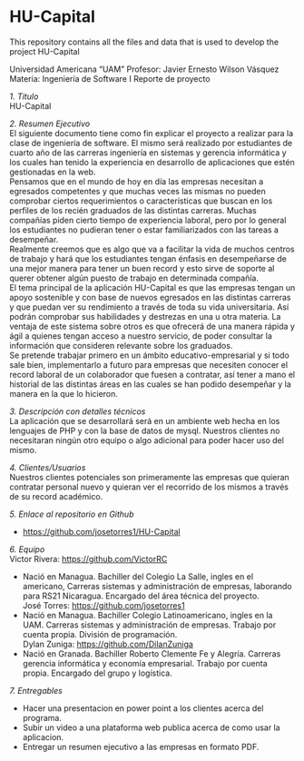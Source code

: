 # HU-Capital
This repository contains all the files and data that is used to develop the project HU-Capital

Universidad Americana “UAM” 
Profesor: Javier Ernesto Wilson Vásquez
Materia: Ingeniería de Software I
Reporte de proyecto

*1. Titulo*
<br>HU-Capital

*2. Resumen Ejecutivo*
<br>El siguiente documento tiene como fin explicar el proyecto a realizar para la clase de ingeniería de software. El mismo será realizado por estudiantes de cuarto año de las carreras ingeniería en sistemas y gerencia informática y los cuales han tenido la experiencia en desarrollo de aplicaciones que estén gestionadas en la web.
<br>Pensamos que en el mundo de hoy en día las empresas necesitan a egresados competentes y que muchas veces las mismas no pueden comprobar ciertos requerimientos o características que buscan en los perfiles de los recién graduados de las distintas carreras. Muchas compañías piden cierto tiempo de experiencia laboral, pero por lo general los estudiantes no pudieran tener o estar familiarizados con las tareas a desempeñar. 
<br>Realmente creemos que es algo que va a facilitar la vida de muchos centros de trabajo y hará que los estudiantes tengan énfasis en desempeñarse de una mejor manera para tener un buen record y esto sirve de soporte al querer obtener algún puesto de trabajo en determinada compañía. 
<br>El tema principal de la aplicación HU-Capital es que las empresas tengan un apoyo sostenible y con base de nuevos egresados en las distintas carreras y que puedan ver su rendimiento a través de toda su vida universitaria. Así podrán comprobar sus habilidades y destrezas en una u otra materia. La ventaja de este sistema sobre otros es que ofrecerá de una manera rápida y ágil a quienes tengan acceso a nuestro servicio, de poder consultar la información que consideren relevante sobre los graduados.
<br>Se pretende trabajar primero en un ámbito educativo-empresarial y si todo sale bien, implementarlo a futuro para empresas que necesiten conocer el record laboral de un colaborador que fuesen a contratar, así tener a mano el historial de las distintas áreas en las cuales se han podido desempeñar y la manera en la que lo hicieron.

*3. Descripción con detalles técnicos*
<br>La aplicación que se desarrollará será en un ambiente web hecha en los lenguajes de PHP y con la base de datos de mysql. Nuestros clientes no necesitaran ningún otro equipo o algo adicional para poder hacer uso del mismo.

*4. Clientes/Usuarios*
<br>Nuestros clientes potenciales son primeramente las empresas que quieran contratar personal nuevo y quieran ver el recorrido de los mismos a través de su record académico. 

*5. Enlace al repositorio en Github*
* https://github.com/josetorres1/HU-Capital

*6. Equipo*
<br> 
Victor Rivera: https://github.com/VictorRC
* Nació en Managua. Bachiller del Colegio La Salle, ingles en el americano, Carreras sistemas y administración de empresas, laborando para RS21 Nicaragua. Encargado del área técnica del proyecto.
<br>José Torres: https://github.com/josetorres1
* Nació en Managua. Bachiller Colegio Latinoamericano, ingles en la UAM. Carreras sistemas y administración de empresas. Trabajo por cuenta propia. División de programación. 
<br>Dylan Zuniga: https://github.com/DilanZuniga
* Nació en Granada. Bachiller Roberto Clemente Fe y Alegría. Carreras gerencia informática y economía empresarial. Trabajo por cuenta propia. Encargado del grupo y logística.

*7. Entregables*
* Hacer una presentacion en power point a los clientes acerca del programa.
* Subir un video a una plataforma web publica acerca de como usar la aplicacion.
* Entregar un resumen ejecutivo a las empresas en formato PDF.
